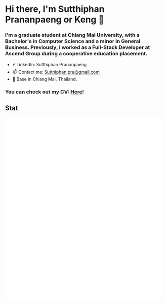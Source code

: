 # Hi there, I'm Sutthiphan Prananpaeng or Keng 👋
### I'm a graduate student at Chiang Mai University, with a Bachelor's in Computer Science and a minor in General Business. Previously, I worked as a Full-Stack Developer at Ascend Group during a cooperative education placement.
- ⚡ LinkedIn: Sutthiphan Prananpaeng
- 📫 Contact me: Sutthiphan.pra@gmail.com
- 🔭 Base in Chiang Mai, Thailand.

### You can check out my CV: [Here](https://o365cmu-my.sharepoint.com/:b:/g/personal/sutthiphan_pranan_cmu_ac_th/Ef3JEYn3sEVCn8b2eRygfBUBDWGB6S77L56saVB3TRA_RA?e=3sDSDz)!






<!--
**sutthiphanKeang/sutthiphanKeang** is a ✨ _special_ ✨ repository because its `README.md` (this file) appears on your GitHub profile.

Here are some ideas to get you started:

- 🔭 I’m currently working on ...
- 🌱 I’m currently learning ...
- 👯 I’m looking to collaborate on ...
- 🤔 I’m looking for help with ...
- 💬 Ask me about ...
- 📫 How to reach me: ...
- 😄 Pronouns: ...
- ⚡ Fun fact: ...
-->
## Stat
![](https://raw.githubusercontent.com/sutthiphanKeang/github-stats/master/generated/overview.svg#gh-dark-mode-only)
![](https://raw.githubusercontent.com/sutthiphanKeang/github-stats/master/generated/languages.svg#gh-dark-mode-only)
